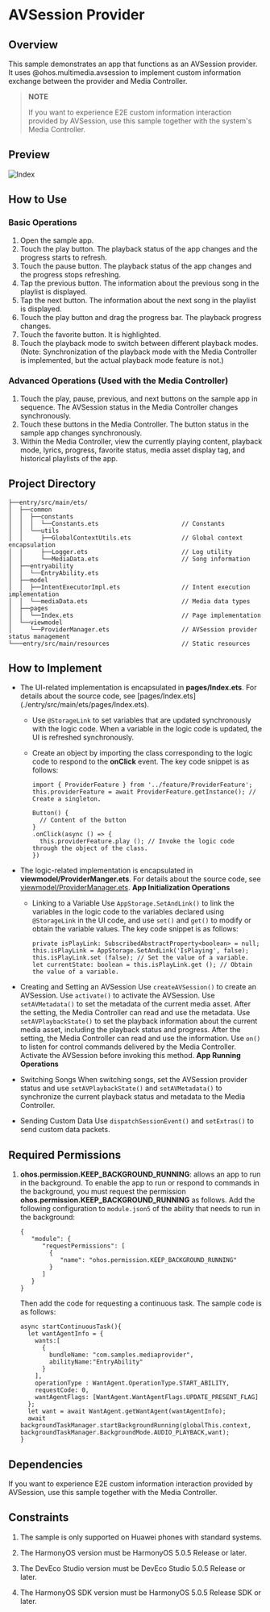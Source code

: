 # AVSession Provider

## Overview

This sample demonstrates an app that functions as an AVSession provider. It uses @ohos.multimedia.avsession to implement custom information exchange between the provider and Media Controller.

> **NOTE**
> 
> If you want to experience E2E custom information interaction provided by AVSession, use this sample together with the system's Media Controller.

## Preview

![Index](screenshot/device/media_provider.en.gif) 

## How to Use

### Basic Operations

1. Open the sample app.
2. Touch the play button. The playback status of the app changes and the progress starts to refresh.
3. Touch the pause button. The playback status of the app changes and the progress stops refreshing.
4. Tap the previous button. The information about the previous song in the playlist is displayed.
5. Tap the next button. The information about the next song in the playlist is displayed.
6. Touch the play button and drag the progress bar. The playback progress changes.
7. Touch the favorite button. It is highlighted.
8. Touch the playback mode to switch between different playback modes. (Note: Synchronization of the playback mode with the Media Controller is implemented, but the actual playback mode feature is not.)

### Advanced Operations (Used with the Media Controller)

1. Touch the play, pause, previous, and next buttons on the sample app in sequence. The AVSession status in the Media Controller changes synchronously.
2. Touch these buttons in the Media Controller. The button status in the sample app changes synchronously.
3. Within the Media Controller, view the currently playing content, playback mode, lyrics, progress, favorite status, media asset display tag, and historical playlists of the app.

## Project Directory



```
├──entry/src/main/ets/
│  ├──common
│  │  ├──constants
│  │  │  └──Constants.ets                       // Constants
│  │  └──utils
│  │     ├──GlobalContextUtils.ets              // Global context encapsulation
│  │     ├──Logger.ets                          // Log utility
│  │     └──MediaData.ets                       // Song information
│  ├──entryability
│  │  └──EntryAbility.ets  
│  ├──model
│  │  ├──IntentExecutorImpl.ets                 // Intent execution implementation
│  │  └──mediaData.ets                          // Media data types 
│  ├──pages
│  │  └──Index.ets                              // Page implementation
│  └──viewmodel
│     └──ProviderManager.ets                    // AVSession provider status management
└───entry/src/main/resources                    // Static resources
```

## How to Implement

* The UI-related implementation is encapsulated in **pages/Index.ets**. For details about the source code, see [pages/Index.ets] (./entry/src/main/ets/pages/Index.ets).
  
  * Use `@StorageLink` to set variables that are updated synchronously with the logic code. When a variable in the logic code is updated, the UI is refreshed synchronously.
  
  * Create an object by importing the class corresponding to the logic code to respond to the **onClick** event. The key code snippet is as follows:
    
    ```ets
    import { ProviderFeature } from '../feature/ProviderFeature';
    this.providerFeature = await ProviderFeature.getInstance(); // Create a singleton.
    
    Button() {
      // Content of the button
    }
    .onClick(async () => {
      this.providerFeature.play (); // Invoke the logic code through the object of the class.
    })
    ```

* The logic-related implementation is encapsulated in **viewmodel/ProviderManger.ets**. For details about the source code, see [viewmodel/ProviderManager.ets](entry/src/main/ets/viewmodel/ProviderManager.ets).
  **App Initialization Operations**
  
  * Linking to a Variable
    Use `AppStorage.SetAndLink()` to link the variables in the logic code to the variables declared using `@StorageLink` in the UI code, and use `set()` and `get()` to modify or obtain the variable values. The key code snippet is as follows:
    
    ```ets
    private isPlayLink: SubscribedAbstractProperty<boolean> = null;
    this.isPlayLink = AppStorage.SetAndLink('IsPlaying', false);
    this.isPlayLink.set (false); // Set the value of a variable.
    let currentState: boolean = this.isPlayLink.get (); // Obtain the value of a variable.
    ```

* Creating and Setting an AVSession
  Use `createAVSession()` to create an AVSession.
  Use `activate()` to activate the AVSession.
  Use `setAVMetadata()` to set the metadata of the current media asset. After the setting, the Media Controller can read and use the metadata.
  Use `setAVPlaybackState()` to set the playback information about the current media asset, including the playback status and progress. After the setting, the Media Controller can read and use the information.
  Use `on()` to listen for control commands delivered by the Media Controller. Activate the AVSession before invoking this method.
  **App Running Operations**

* Switching Songs
  When switching songs, set the AVSession provider status and use `setAVPlaybackState()` and `setAVMetadata()` to synchronize the current playback status and metadata to the Media Controller.

* Sending Custom Data
  Use `dispatchSessionEvent()` and `setExtras()` to send custom data packets.

## Required Permissions

1. **ohos.permission.KEEP_BACKGROUND_RUNNING**: allows an app to run in the background.
   To enable the app to run or respond to commands in the background, you must request the permission **ohos.permission.KEEP_BACKGROUND_RUNNING** as follows.
   Add the following configuration to `module.json5` of the ability that needs to run in the background:
   
   ```json5
   {
      "module": {
         "requestPermissions": [
           {
              "name": "ohos.permission.KEEP_BACKGROUND_RUNNING"
           }
         ]
      }
   }
   ```
   
   Then add the code for requesting a continuous task. The sample code is as follows:
   
   ```ets
   async startContinuousTask(){
     let wantAgentInfo = {
       wants:[
         {
           bundleName: "com.samples.mediaprovider",
           abilityName:"EntryAbility"
         }
       ],
       operationType : WantAgent.OperationType.START_ABILITY,
       requestCode: 0,
       wantAgentFlags: [WantAgent.WantAgentFlags.UPDATE_PRESENT_FLAG]
     };
     let want = await WantAgent.getWantAgent(wantAgentInfo);
     await backgroundTaskManager.startBackgroundRunning(globalThis.context, backgroundTaskManager.BackgroundMode.AUDIO_PLAYBACK,want);
   }
   ```

## Dependencies

If you want to experience E2E custom information interaction provided by AVSession, use this sample together with the Media Controller.

## Constraints

1. The sample is only supported on Huawei phones with standard systems.

2. The HarmonyOS version must be HarmonyOS 5.0.5 Release or later.

3. The DevEco Studio version must be DevEco Studio 5.0.5 Release or later.

4. The HarmonyOS SDK version must be HarmonyOS 5.0.5 Release SDK or later.


